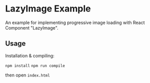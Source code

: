 # LazyImage Example
An example for implementing progressive image loading with React Component "LazyImage".

## Usage   
Installation & compiling:

`npm install`
`npm run compile`

then open `index.html`
